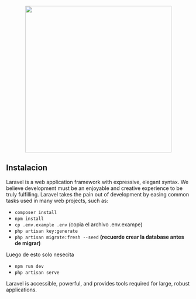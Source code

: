 <p align="center"><a href="https://laravel.com" target="_blank"><img src="https://raw.githubusercontent.com/laravel/art/master/logo-lockup/5%20SVG/2%20CMYK/1%20Full%20Color/laravel-logolockup-cmyk-red.svg" width="400"></a></p>

## Instalacion
Laravel is a web application framework with expressive, elegant syntax. We believe development must be an enjoyable and creative experience to be truly fulfilling. Laravel takes the pain out of development by easing common tasks used in many web projects, such as:

- `composer install`
- `npm install`
- `cp .env.example .env` (copia el archivo .env.exampe)
- `php artisan key:generate`
- `php artisan migrate:fresh --seed` **(recuerde crear la database antes de migrar)**

Luego de esto solo nesecita 
- `npm run dev`
- `php artisan serve`


Laravel is accessible, powerful, and provides tools required for large, robust applications.
